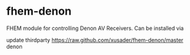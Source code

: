 fhem-denon
==========

FHEM module for controlling Denon AV Receivers. Can be installed via

update thirdparty https://raw.github.com/xusader/fhem-denon/master denon
